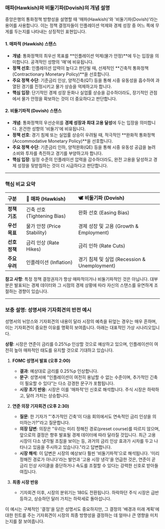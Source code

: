 ### 매파(Hawkish)와 비둘기파(Dovish)의 개념 설명

중앙은행의 통화정책 방향성을 설명할 때 '매파(Hawkish)'와 '비둘기파(Dovish)'라는 용어를 사용합니다. 이는 정책 결정자들이 인플레이션 억제와 경제 성장 중 어느 쪽에 무게를 두는지를 나타내는 상징적인 표현입니다.

#### **1. 매파적 (Hawkish) 스탠스**

*   **개념**: 통화정책의 최우선 목표를 **인플레이션 억제(물가 안정)**에 두는 입장을 의미합니다. 공격적인 성향의 '매'에 비유됩니다.
*   **정책 선호**: 인플레이션 압력이 높다고 판단될 때, 선제적인 **긴축적 통화정책(Contractionary Monetary Policy)**을 선호합니다.
*   **주요 정책 수단**: 기준금리 인상, 양적긴축(QT) 등을 통해 시중 유동성을 흡수하여 과열된 경기를 진정시키고 물가 상승을 억제하고자 합니다.
*   **핵심 입장**: 단기적인 경제 성장 둔화나 실업률 상승을 감수하더라도, 장기적인 관점에서 물가 안정을 확보하는 것이 더 중요하다고 판단합니다.

#### **2. 비둘기파적 (Dovish) 스탠스**

*   **개념**: 통화정책의 우선순위를 **경제 성장과 최대 고용 달성**에 두는 입장을 의미합니다. 온건한 성향의 '비둘기'에 비유됩니다.
*   **정책 선호**: 경기 침체 또는 실업률 상승이 우려될 때, 적극적인 **완화적 통화정책(Accommodative Monetary Policy)**을 선호합니다.
*   **주요 정책 수단**: 기준금리 인하, 양적완화(QE) 등을 통해 시중 유동성 공급을 늘려 소비와 투자를 촉진하고 경기를 부양하고자 합니다.
*   **핵심 입장**: 일정 수준의 인플레이션 압력을 감수하더라도, 완전 고용을 달성하고 경제 성장을 뒷받침하는 것이 더 시급하다고 판단합니다.

---

### **핵심 비교 요약**

| 구분 | 🦅 매파 (Hawkish) | 🕊️ 비둘기파 (Dovish) |
| :--- | :--- | :--- |
| **정책 기조** | 긴축 선호 (Tightening Bias) | 완화 선호 (Easing Bias) |
| **우선 목표** | 물가 안정 (Price Stability) | 경제 성장 및 고용 (Growth & Employment) |
| **선호 정책** | 금리 인상 (Rate Hikes) | 금리 인하 (Rate Cuts) |
| **주요 우려** | 인플레이션 (Inflation) | 경기 침체 및 실업 (Recession & Unemployment) |

**참고 사항**: 특정 정책 결정권자가 항상 매파적이거나 비둘기파적인 것은 아닙니다. 대부분은 발표되는 경제 데이터와 그 시점의 경제 상황에 따라 자신의 스탠스를 유연하게 조절하는 경향이 있습니다.


---

### **보충 설명: 성명서와 기자회견의 반전 예시**

성명서의 뉘앙스와 기자회견의 내용이 달라 시장의 예측을 뒤엎는 경우는 매우 흔하며, 이는 기자회견이 중요한 이유를 명확히 보여줍니다. 아래는 대표적인 가상 시나리오입니다.

**상황**: 시장은 연준이 금리를 0.25%p 인상할 것으로 예상하고 있으며, 인플레이션이 여전히 높아 매파적인 태도를 유지할 것으로 기대하고 있습니다.

1.  **FOMC 성명서 발표 (오후 2:00)**
    *   **결과**: 예상대로 금리를 0.25%p 인상합니다.
    *   **문구**: 성명서에 "인플레이션이 여전히 용납할 수 없는 수준이며, 추가적인 긴축이 필요할 수 있다"는 다소 강경한 문구가 포함됩니다.
    *   **시장 초기 반응**: 시장은 이를 '매파적'인 신호로 해석합니다. 주식 시장은 하락하고, 달러 가치는 상승합니다.

2.  **연준 의장 기자회견 (오후 2:30)**
    *   **질문**: 한 기자가 "'추가적인 긴축'이 다음 회의에서도 연속적인 금리 인상을 의미하는가?"라고 질문합니다.
    *   **의장 답변**: 의장은 "우리는 미리 정해진 경로(preset course)를 따르지 않으며, 앞으로의 결정은 향후 발표될 경제 데이터에 따라 달라질 것입니다. 최근 고용 시장이 다소 냉각될 조짐을 보이는 등, 과거의 금리 인상 효과가 시차를 두고 나타나고 있음을 주시하고 있습니다."라고 답변합니다.
    *   **시장 해석**: 이 답변은 시장의 예상보다 훨씬 '비둘기파적'으로 해석됩니다. '미리 정해진 경로가 아니다'라는 발언과 '고용 시장 냉각'을 언급한 것은, 연준이 곧 금리 인상 사이클을 중단하거나 속도를 조절할 수 있다는 강력한 신호로 받아들여집니다.

3.  **최종 시장 반응**
    *   기자회견 이후, 시장의 분위기는 180도 전환됩니다. 하락하던 주식 시장은 급반등하고, 상승하던 달러 가치는 하락세로 돌아섭니다.

이 예시는 구체적인 '결정'을 담은 성명서도 중요하지만, 그 결정의 '배경과 미래 계획'에 대한 힌트를 주는 기자회견이 시장의 최종 방향성을 결정하는 데 얼마나 큰 영향을 미치는지를 잘 보여줍니다.
